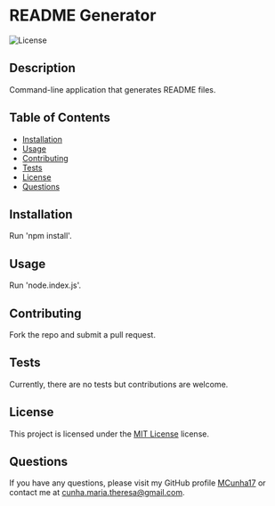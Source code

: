 # README Generator

![License](https://img.shields.io/badge/license-MIT%20License-blue.svg)

## Description
Command-line application that generates README files.

## Table of Contents
* [Installation](#installation)
* [Usage](#usage)
* [Contributing](#contributing)
* [Tests](#tests)
* [License](#license)
* [Questions](#questions)

## Installation
Run 'npm install'.

## Usage
Run 'node.index.js'.

## Contributing
Fork the repo and submit a pull request.

## Tests
Currently, there are no tests but contributions are welcome.


## License

This project is licensed under the [MIT License](https://choosealicense.com/licenses/mit-license/) license.


## Questions
If you have any questions, please visit my GitHub profile [MCunha17](https://github.com/MCunha17) or contact me at cunha.maria.theresa@gmail.com.
